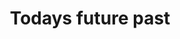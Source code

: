 ---
pid: LS150
title: Todays future past
location_transcription: Every neighborhood
zipcode: '19132'
outside_phl: 
neighborhood: Strawberry Mansion
age: '17'
age_range: 13-19
instagram: 
image_file_name: LS_150.jpg
proposal_transcription: it would be Barack Obama (bronze statue) with him in mid-speech,
  w/ a filled crown on his head & a falling off king robe (he would be wearing a suit).
  He would represent hope & change.
topic: African Americans,Figure,Politics,Uplifting
topic_summary: 0, 0, 0, 0
type: Sculpture Statue
keywords_other: 
credit: 
image_labels: 
twitter: 
facebook: 
permalink: "/monuments/ls150/"
layout: item-page
---
